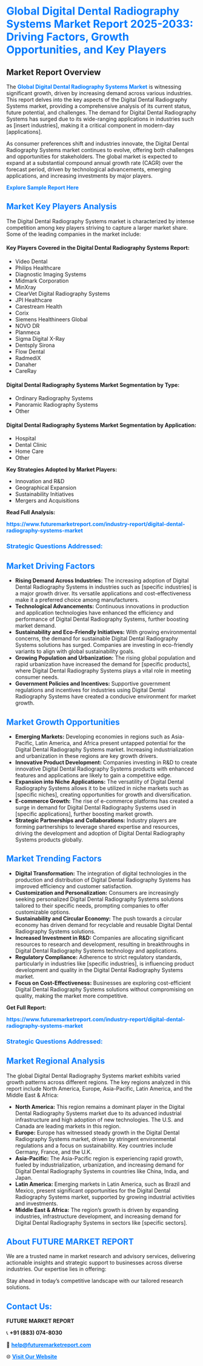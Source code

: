 <h1 style="color: #007BFF;">Global Digital Dental Radiography Systems Market Report 2025-2033: Driving Factors, Growth Opportunities, and Key Players</h1>

<section id="overview">
<h2>Market Report Overview</h2>
<p>The <a href="https://www.futuremarketreport.com/industry-report/digital-dental-radiography-systems-market" style="color: #007BFF; text-decoration: none;"><strong>Global Digital Dental Radiography Systems Market</strong></a> is witnessing significant growth, driven by increasing demand across various industries. This report delves into the key aspects of the Digital Dental Radiography Systems market, providing a comprehensive analysis of its current status, future potential, and challenges. The demand for Digital Dental Radiography Systems has surged due to its wide-ranging applications in industries such as [insert industries], making it a critical component in modern-day [applications].</p>
<p>As consumer preferences shift and industries innovate, the Digital Dental Radiography Systems market continues to evolve, offering both challenges and opportunities for stakeholders. The global market is expected to expand at a substantial compound annual growth rate (CAGR) over the forecast period, driven by technological advancements, emerging applications, and increasing investments by major players.</p>
</section>

<section id="overview">
<p><a href="https://www.futuremarketreport.com/request-sample/reportId=79757" style="color: #007BFF; text-decoration: none;"><strong>Explore Sample Report Here</strong></a></p>
</section>

<section id="key-players">
<h2 style="color: #007BFF;">Market Key Players Analysis</h2>
<p>The Digital Dental Radiography Systems market is characterized by intense competition among key players striving to capture a larger market share. Some of the leading companies in the market include:</p>
<h4>Key Players Covered in the Digital Dental Radiography Systems Report:</h4>
<ul><li>Video Dental</li><li>Philips Healthcare</li><li>Diagnostic Imaging Systems</li><li>Midmark Corporation</li><li>MinXray</li><li>ClearVet Digital Radiography Systems</li><li>JPI Healthcare</li><li>Carestream Health</li><li>Corix</li><li>Siemens Healthineers Global</li><li>NOVO DR</li><li>Planmeca</li><li>Sigma Digital X-Ray</li><li>Dentsply Sirona</li><li>Flow Dental</li><li>RadmediX</li><li>Danaher</li><li>CareRay</li></ul>
<h4>Digital Dental Radiography Systems Market Segmentation by Type:</h4>
<ul><li>Ordinary Radiography Systems</li><li>Panoramic Radiography Systems</li><li>Other</li></ul>

<h4>Digital Dental Radiography Systems Market Segmentation by Application:</h4>
<ul><li>Hospital</li><li>Dental Clinic</li><li>Home Care</li><li>Other</li></ul>
<p><strong>Key Strategies Adopted by Market Players:</strong></p>
<ul>
<li>Innovation and R&D</li>
<li>Geographical Expansion</li>
<li>Sustainability Initiatives</li>
<li>Mergers and Acquisitions</li>
</ul>
</section>

<section>
<p><strong>Read Full Analysis: </strong></p><a href="https://www.futuremarketreport.com/industry-report/digital-dental-radiography-systems-market" style="color: #007BFF; text-decoration: none;"><strong>https://www.futuremarketreport.com/industry-report/digital-dental-radiography-systems-market</strong></a>
<h3 style="color: #007BFF;">Strategic Questions Addressed:</h3>
</section>

<section id="driving-factors">
<h2 style="color: #007BFF;">Market Driving Factors</h2>
<ul>
<li><strong>Rising Demand Across Industries:</strong> The increasing adoption of Digital Dental Radiography Systems in industries such as [specific industries] is a major growth driver. Its versatile applications and cost-effectiveness make it a preferred choice among manufacturers.</li>
<li><strong>Technological Advancements:</strong> Continuous innovations in production and application technologies have enhanced the efficiency and performance of Digital Dental Radiography Systems, further boosting market demand.</li>
<li><strong>Sustainability and Eco-Friendly Initiatives:</strong> With growing environmental concerns, the demand for sustainable Digital Dental Radiography Systems solutions has surged. Companies are investing in eco-friendly variants to align with global sustainability goals.</li>
<li><strong>Growing Population and Urbanization:</strong> The rising global population and rapid urbanization have increased the demand for [specific products], where Digital Dental Radiography Systems plays a vital role in meeting consumer needs.</li>
<li><strong>Government Policies and Incentives:</strong> Supportive government regulations and incentives for industries using Digital Dental Radiography Systems have created a conducive environment for market growth.</li>
</ul>
</section>

<section id="growth-opportunities">
<h2 style="color: #007BFF;">Market Growth Opportunities</h2>
<ul>
<li><strong>Emerging Markets:</strong> Developing economies in regions such as Asia-Pacific, Latin America, and Africa present untapped potential for the Digital Dental Radiography Systems market. Increasing industrialization and urbanization in these regions are key growth drivers.</li>
<li><strong>Innovative Product Development:</strong> Companies investing in R&D to create innovative Digital Dental Radiography Systems products with enhanced features and applications are likely to gain a competitive edge.</li>
<li><strong>Expansion into Niche Applications:</strong> The versatility of Digital Dental Radiography Systems allows it to be utilized in niche markets such as [specific niches], creating opportunities for growth and diversification.</li>
<li><strong>E-commerce Growth:</strong> The rise of e-commerce platforms has created a surge in demand for Digital Dental Radiography Systems used in [specific applications], further boosting market growth.</li>
<li><strong>Strategic Partnerships and Collaborations:</strong> Industry players are forming partnerships to leverage shared expertise and resources, driving the development and adoption of Digital Dental Radiography Systems products globally.</li>
</ul>
</section>

<section id="trending-factors">
<h2 style="color: #007BFF;">Market Trending Factors</h2>
<ul>
<li><strong>Digital Transformation:</strong> The integration of digital technologies in the production and distribution of Digital Dental Radiography Systems has improved efficiency and customer satisfaction.</li>
<li><strong>Customization and Personalization:</strong> Consumers are increasingly seeking personalized Digital Dental Radiography Systems solutions tailored to their specific needs, prompting companies to offer customizable options.</li>
<li><strong>Sustainability and Circular Economy:</strong> The push towards a circular economy has driven demand for recyclable and reusable Digital Dental Radiography Systems solutions.</li>
<li><strong>Increased Investment in R&D:</strong> Companies are allocating significant resources to research and development, resulting in breakthroughs in Digital Dental Radiography Systems technology and applications.</li>
<li><strong>Regulatory Compliance:</strong> Adherence to strict regulatory standards, particularly in industries like [specific industries], is influencing product development and quality in the Digital Dental Radiography Systems market.</li>
<li><strong>Focus on Cost-Effectiveness:</strong> Businesses are exploring cost-efficient Digital Dental Radiography Systems solutions without compromising on quality, making the market more competitive.</li>
</ul>
</section>

<section>
<p><strong>Get Full Report: </strong></p><a href="https://www.futuremarketreport.com/industry-report/digital-dental-radiography-systems-market" style="color: #007BFF; text-decoration: none;"><strong>https://www.futuremarketreport.com/industry-report/digital-dental-radiography-systems-market</strong></a>
<h3 style="color: #007BFF;">Strategic Questions Addressed:</h3>
</section>


<section id="regional-analysis">
<h2 style="color: #007BFF;">Market Regional Analysis</h2>
<p>The global Digital Dental Radiography Systems market exhibits varied growth patterns across different regions. The key regions analyzed in this report include North America, Europe, Asia-Pacific, Latin America, and the Middle East & Africa:</p>
<ul>
<li><strong>North America:</strong> This region remains a dominant player in the Digital Dental Radiography Systems market due to its advanced industrial infrastructure and high adoption of new technologies. The U.S. and Canada are leading markets in this region.</li>
<li><strong>Europe:</strong> Europe has witnessed steady growth in the Digital Dental Radiography Systems market, driven by stringent environmental regulations and a focus on sustainability. Key countries include Germany, France, and the U.K.</li>
<li><strong>Asia-Pacific:</strong> The Asia-Pacific region is experiencing rapid growth, fueled by industrialization, urbanization, and increasing demand for Digital Dental Radiography Systems in countries like China, India, and Japan.</li>
<li><strong>Latin America:</strong> Emerging markets in Latin America, such as Brazil and Mexico, present significant opportunities for the Digital Dental Radiography Systems market, supported by growing industrial activities and investments.</li>
<li><strong>Middle East & Africa:</strong> The region’s growth is driven by expanding industries, infrastructure development, and increasing demand for Digital Dental Radiography Systems in sectors like [specific sectors].</li>
</ul>
</section>

<footer>
<h2 style="color: #007BFF;">About FUTURE MARKET REPORT</h2>
<p>We are a trusted name in market research and advisory services, delivering actionable insights and strategic support to businesses across diverse industries. Our expertise lies in offering:</p>

<p>Stay ahead in today’s competitive landscape with our tailored research solutions.</p>

<h2 style="color: #007BFF;">Contact Us:</h2>
<p><strong>FUTURE MARKET REPORT</strong></p>
<p>📞 <strong>+91 (883) 074-8030</strong></p>
<p>📧 <strong><a href="mailto:help@futuremarketreport.com" style="color: #007BFF;">help@futuremarketreport.com</a></strong></p>
<p>🌐 <strong><a href="https://www.futuremarketreport.com/" style="color: #007BFF;">Visit Our Website</a></strong></p>
</footer>